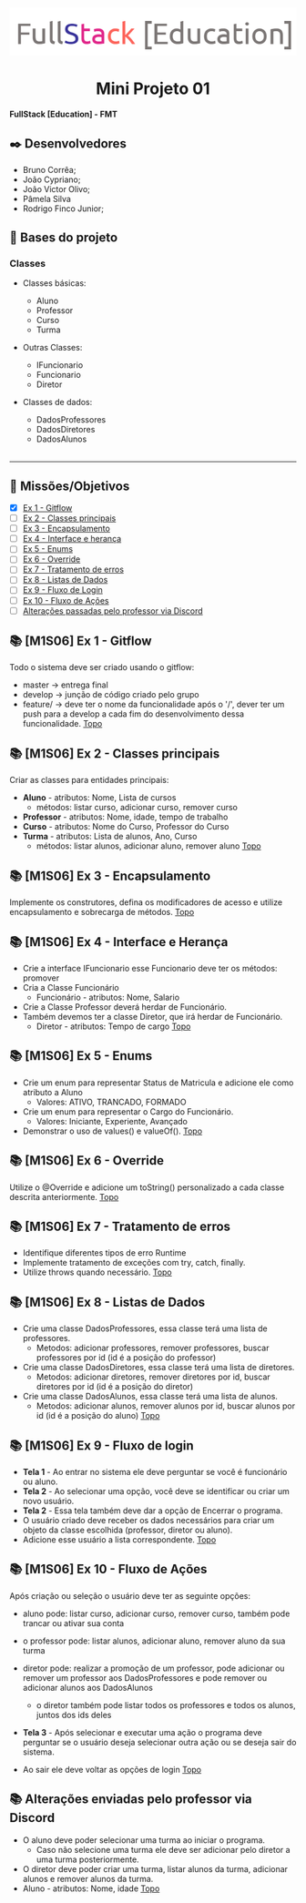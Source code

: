![logo.png](logo.png)
 <h1 align="center"> Mini Projeto 01 </h1>

**FullStack [Education] - FMT**

## ✒️ Desenvolvedores
  - Bruno Corrêa;
  - João Cypriano;
  - João Victor Olivo;
  - Pâmela Silva
  - Rodrigo Finco Junior;

## 🚀 Bases do projeto
### Classes
- Classes básicas:
  - Aluno
  - Professor
  - Curso
  - Turma


- Outras Classes:
  - IFuncionario
  - Funcionario
  - Diretor


- Classes de dados:
  - DadosProfessores
  - DadosDiretores
  - DadosAlunos
<br/><br/>
---

## 🎯  Missões/Objetivos
-[x] [Ex 1 - Gitflow](#-m1s06-ex-1---gitflow)
-[ ] [Ex 2 - Classes principais](#-m1s06-ex-2---classes-principais)
-[ ] [Ex 3 - Encapsulamento](#-m1s06-ex-3---encapsulamento)
-[ ] [Ex 4 - Interface e herança](#-m1s06-ex-4---interface-e-herança)
-[ ] [Ex 5 - Enums](#-m1s06-ex-5---enums)
-[ ] [Ex 6 - Override](#-m1s06-ex-6---override)
-[ ] [Ex 7 - Tratamento de erros](#-m1s06-ex-7---tratamento-de-erros)
-[ ] [Ex 8 - Listas de Dados](#-m1s06-ex-8---listas-de-dados) 
-[ ] [Ex 9 - Fluxo de Login](#-m1s06-ex-9---fluxo-de-login)
-[ ] [Ex 10 - Fluxo de Ações](#-m1s06-ex-10---fluxo-de-ações)
-[ ] [Alterações passadas pelo professor via Discord](#-alterações-enviadas-pelo-professor-via-discord)

## 📚 [M1S06] Ex 1 - Gitflow
Todo o sistema deve ser criado usando o gitflow: <br/>
- master → entrega final
- develop → junção de código criado pelo grupo
- feature/ → deve ter o nome da funcionalidade após o '/', dever ter um push para 
a develop a cada fim do desenvolvimento dessa funcionalidade.
[Topo](#-missõesobjetivos)

## 📚 [M1S06] Ex 2 - Classes principais
Criar as classes para entidades principais: <br/>
- **Aluno** - atributos: Nome, Lista de cursos
  - métodos: listar curso, adicionar curso, remover curso
- **Professor** - atributos: Nome, idade, tempo de trabalho
- **Curso** - atributos: Nome do Curso, Professor do Curso
- **Turma** - atributos: Lista de alunos, Ano, Curso
  - métodos: listar alunos, adicionar aluno, remover aluno
[Topo](#-missõesobjetivos)

## 📚 [M1S06] Ex 3 - Encapsulamento
Implemente os construtores, defina os modificadores de acesso e utilize 
encapsulamento e sobrecarga de métodos.
[Topo](#-missõesobjetivos)

## 📚 [M1S06] Ex 4 - Interface e Herança
- Crie a interface IFuncionario esse Funcionario deve ter os métodos: promover
- Cria a Classe Funcionário 
  - Funcionário - atributos: Nome, Salario
- Crie a Classe Professor deverá herdar de Funcionário.
- Também devemos ter a classe Diretor, que irá herdar de Funcionário.
  - Diretor - atributos: Tempo de cargo
[Topo](#-missõesobjetivos)

## 📚 [M1S06] Ex 5 - Enums
- Crie um enum para representar Status de Matricula e adicione ele como
atributo a Aluno
  - Valores: ATIVO, TRANCADO, FORMADO
- Crie um enum para representar o Cargo do Funcionário.
  - Valores: Iniciante, Experiente, Avançado
- Demonstrar o uso de values() e valueOf().
[Topo](#-missõesobjetivos)

## 📚 [M1S06] Ex 6 - Override
Utilize o @Override e adicione um toString() personalizado a cada classe 
descrita anteriormente.
[Topo](#-missõesobjetivos)

## 📚 [M1S06] Ex 7 - Tratamento de erros
- Identifique diferentes tipos de erro Runtime
- Implemente tratamento de exceções com try, catch, finally.
- Utilize throws quando necessário.
[Topo](#-missõesobjetivos)

## 📚 [M1S06] Ex 8 - Listas de Dados
- Crie uma classe DadosProfessores, essa classe terá uma lista de professores.
  - Metodos: adicionar professores, remover professores, buscar professores por id (id é a posição do professor)
- Crie uma classe DadosDiretores, essa classe terá uma lista de diretores.
  - Metodos: adicionar diretores, remover diretores por id, buscar diretores por id (id é a posição do diretor)
- Crie uma classe DadosAlunos, essa classe terá uma lista de alunos.
  - Metodos: adicionar alunos, remover alunos por id, buscar alunos por id (id é a posição do aluno)
[Topo](#-missõesobjetivos)
  
## 📚 [M1S06] Ex 9 - Fluxo de login
- **Tela 1** - Ao entrar no sistema ele deve perguntar se você é funcionário ou 
aluno.
- **Tela 2** - Ao selecionar uma opção, você deve se identificar ou criar um novo usuário.
- **Tela 2** - Essa tela também deve dar a opção de Encerrar o programa.
- O usuário criado deve receber os dados necessários para criar um objeto da 
classe escolhida (professor, diretor ou aluno).
- Adicione esse usuário a lista correspondente.
[Topo](#-missõesobjetivos)

## 📚 [M1S06] Ex 10 - Fluxo de Ações
Após criação ou seleção o usuário deve ter as seguinte opções:
- aluno pode: listar curso, adicionar curso, remover curso, 
também pode trancar ou ativar sua conta
- o professor pode: listar alunos, adicionar aluno, remover aluno da sua turma
- diretor pode: realizar a promoção de um professor, pode adicionar ou remover
um professor aos DadosProfessores e pode remover ou adicionar alunos aos DadosAlunos
  - o diretor também pode listar todos os professores e todos os alunos, juntos dos ids deles
 
- **Tela 3** - Após selecionar e executar uma ação o programa deve perguntar se o usuário 
deseja selecionar outra ação ou se deseja sair do sistema. 
- Ao sair ele deve voltar as opções de login
[Topo](#-missõesobjetivos)

## 📚 Alterações enviadas pelo professor via Discord
- O aluno deve poder selecionar uma turma ao iniciar o programa. 
  - Caso não selecione uma turma ele deve ser adicionar pelo diretor a uma turma posteriormente.
- O diretor deve poder criar uma turma, listar alunos da turma, adicionar alunos e remover alunos da turma.
- Aluno - atributos: Nome, idade
[Topo](#-missõesobjetivos)